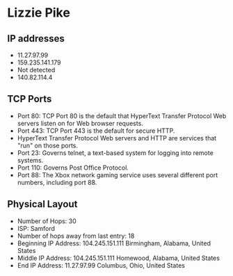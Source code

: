 # Lizzie Pike 
## IP addresses 
- 11.27.97.99
- 159.235.141.179
- Not detected 
- 140.82.114.4
## TCP Ports 
- Port 80: TCP Port 80 is the default that HyperText Transfer Protocol Web servers listen on for Web browser requests.
- Port 443: TCP Port 443 is the default for secure HTTP. 
- HyperText Transfer Protocol Web servers and HTTP are services that "run" on those ports. 
- Port 23: Governs telnet, a text-based system for logging into remote systems.
- Port 110: Governs Post Office Protocol.
- Port 88: The Xbox network gaming service uses several different port numbers, including port 88. 
## Physical Layout
- Number of Hops: 30
- ISP: Samford
- Number of hops away from last entry: 18
- Beginning IP Address: 104.245.151.111 Birmingham, Alabama, United States
- Middle IP Address: 104.245.151.111 Homewood, Alabama, United States
- End IP Address: 11.27.97.99 Columbus, Ohio, United States
